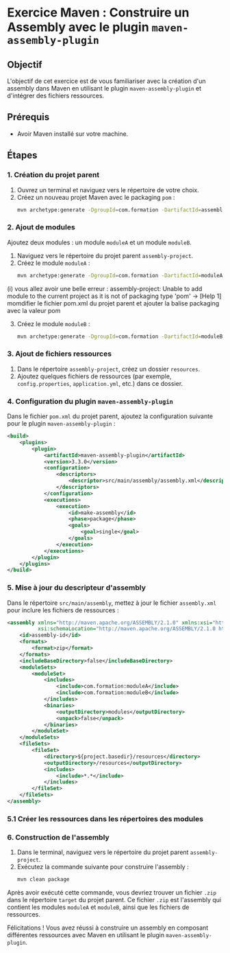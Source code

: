 # Exercice Maven : Construire un Assembly avec le plugin `maven-assembly-plugin`

## Objectif
L'objectif de cet exercice est de vous familiariser avec la création d'un assembly dans Maven en utilisant le plugin `maven-assembly-plugin` et d'intégrer des fichiers ressources.

## Prérequis
- Avoir Maven installé sur votre machine.

## Étapes

### 1. Création du projet parent

1. Ouvrez un terminal et naviguez vers le répertoire de votre choix.
2. Créez un nouveau projet Maven avec le packaging `pom` :
   ```bash
   mvn archetype:generate -DgroupId=com.formation -DartifactId=assembly-project -DarchetypeArtifactId=maven-archetype-quickstart -DinteractiveMode=false -Dpackaging=pom
   ```

### 2. Ajout de modules

Ajoutez deux modules : un module `moduleA` et un module `moduleB`.

1. Naviguez vers le répertoire du projet parent `assembly-project`.
2. Créez le module `moduleA` :
   ```bash
   mvn archetype:generate -DgroupId=com.formation -DartifactId=moduleA -DarchetypeArtifactId=maven-archetype-quickstart -DinteractiveMode=false
   ```

(i) vous allez avoir une belle erreur :  assembly-project: Unable to add module to the current project as it is not of packaging type 'pom' -> [Help 1]
momdifier le fichier pom.xml du projet parent et ajouter la balise packaging avec la valeur pom

3. Créez le module `moduleB` :
   ```bash
   mvn archetype:generate -DgroupId=com.formation -DartifactId=moduleB -DarchetypeArtifactId=maven-archetype-quickstart -DinteractiveMode=false
   ```

### 3. Ajout de fichiers ressources

1. Dans le répertoire `assembly-project`, créez un dossier `resources`.
2. Ajoutez quelques fichiers de ressources (par exemple, `config.properties`, `application.yml`, etc.) dans ce dossier.

### 4. Configuration du plugin `maven-assembly-plugin`

Dans le fichier `pom.xml` du projet parent, ajoutez la configuration suivante pour le plugin `maven-assembly-plugin` :

```xml
<build>
    <plugins>
        <plugin>
            <artifactId>maven-assembly-plugin</artifactId>
            <version>3.3.0</version>
            <configuration>
                <descriptors>
                    <descriptor>src/main/assembly/assembly.xml</descriptor>
                </descriptors>
            </configuration>
            <executions>
                <execution>
                    <id>make-assembly</id>
                    <phase>package</phase>
                    <goals>
                        <goal>single</goal>
                    </goals>
                </execution>
            </executions>
        </plugin>
    </plugins>
</build>
```

### 5. Mise à jour du descripteur d'assembly

Dans le répertoire `src/main/assembly`, mettez à jour le fichier `assembly.xml` pour inclure les fichiers de ressources :

```xml
<assembly xmlns="http://maven.apache.org/ASSEMBLY/2.1.0" xmlns:xsi="http://www.w3.org/2001/XMLSchema-instance"
          xsi:schemaLocation="http://maven.apache.org/ASSEMBLY/2.1.0 http://maven.apache.org/xsd/assembly-2.1.0.xsd">
    <id>assembly-id</id>
    <formats>
        <format>zip</format>
    </formats>
    <includeBaseDirectory>false</includeBaseDirectory>
    <moduleSets>
        <moduleSet>
            <includes>
                <include>com.formation:moduleA</include>
                <include>com.formation:moduleB</include>
            </includes>
            <binaries>
                <outputDirectory>modules</outputDirectory>
                <unpack>false</unpack>
            </binaries>
        </moduleSet>
    </moduleSets>
    <fileSets>
        <fileSet>
            <directory>${project.basedir}/resources</directory>
            <outputDirectory>/resources</outputDirectory>
            <includes>
                <include>*.*</include>
            </includes>
        </fileSet>
    </fileSets>
</assembly>
```

### 5.1 Créer les ressources dans les répertoires des modules 


### 6. Construction de l'assembly

1. Dans le terminal, naviguez vers le répertoire du projet parent `assembly-project`.
2. Exécutez la commande suivante pour construire l'assembly :
   ```bash
   mvn clean package
   ```

Après avoir exécuté cette commande, vous devriez trouver un fichier `.zip` dans le répertoire `target` du projet parent. Ce fichier `.zip` est l'assembly qui contient les modules `moduleA` et `moduleB`, ainsi que les fichiers de ressources.

Félicitations ! Vous avez réussi à construire un assembly en composant différentes ressources avec Maven en utilisant le plugin `maven-assembly-plugin`.
